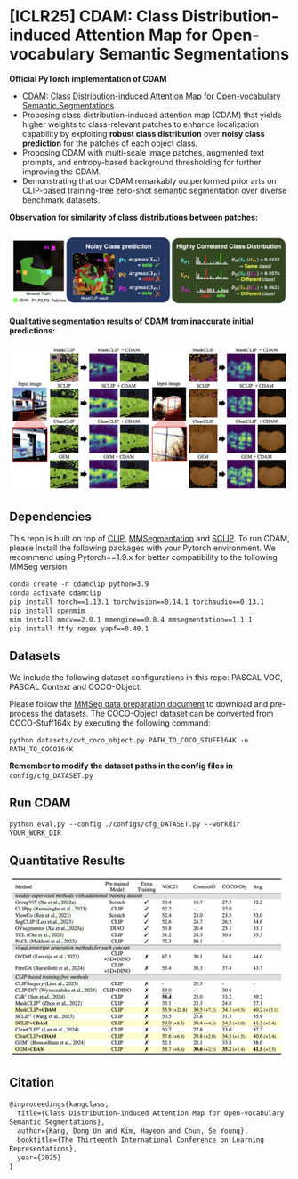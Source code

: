 # [ICLR25] CDAM: Class Distribution-induced Attention Map for Open-vocabulary Semantic Segmentations

**Official PyTorch implementation of CDAM**


* [CDAM: Class Distribution-induced Attention Map for Open-vocabulary Semantic Segmentations](https://openreview.net/pdf?id=CMqOfvD3tO).
* Proposing class distribution-induced attention map (CDAM) that yields higher weights to class-relevant patches to enhance localization capability by exploiting **robust class distribution** over **noisy class prediction** for the patches of each object class. 
*  Proposing CDAM with multi-scale image patches, augmented text prompts, and entropy-based background thresholding for further improving the CDAM.
* Demonstrating that our CDAM remarkably outperformed prior arts on CLIP-based training-free zero-shot semantic segmentation over diverse benchmark datasets.


**Observation for similarity of class distributions between patches:**

![cdam_0](assets/distance.png)

**Qualitative segmentation results of CDAM from inaccurate initial predictions:**

![cdam_1](assets/results.png)





## Dependencies

This repo is built on top of [CLIP](https://github.com/openai/CLIP), [MMSegmentation](https://github.com/open-mmlab/mmsegmentation) and [SCLIP](https://github.com/wangf3014/SCLIP/blob/main/README.md). To run CDAM, please install the following packages with your Pytorch environment. We recommend using Pytorch==1.9.x for better compatibility to the following MMSeg version.

```
conda create -n cdamclip python=3.9
conda activate cdamclip
pip install torch==1.13.1 torchvision==0.14.1 torchaudio==0.13.1
pip install openmim
mim install mmcv==2.0.1 mmengine==0.8.4 mmsegmentation==1.1.1
pip install ftfy regex yapf==0.40.1
```

## Datasets
We include the following dataset configurations in this repo: PASCAL VOC, PASCAL Context and COCO-Object.

Please follow the [MMSeg data preparation document](https://github.com/open-mmlab/mmsegmentation/blob/main/docs/en/user_guides/2_dataset_prepare.md) to download and pre-process the datasets. The COCO-Object dataset can be converted from COCO-Stuff164k by executing the following command:

```
python datasets/cvt_coco_object.py PATH_TO_COCO_STUFF164K -o PATH_TO_COCO164K
```

**Remember to modify the dataset paths in the config files in** `config/cfg_DATASET.py`



## Run CDAM

```
python eval.py --config ./configs/cfg_DATASET.py --workdir YOUR_WORK_DIR
```


## Quantitative Results

![cdam_1](assets/quant.png)



## Citation
```
@inproceedings{kangclass,
  title={Class Distribution-induced Attention Map for Open-vocabulary Semantic Segmentations},
  author={Kang, Dong Un and Kim, Hayeon and Chun, Se Young},
  booktitle={The Thirteenth International Conference on Learning Representations},
  year={2025}
}
```
